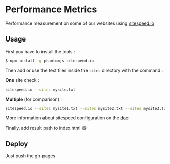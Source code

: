 # Performance Metrics

Performance measurement on some of our websites using [sitespeed.io](http://sitespeed.io)

## Usage

First you have to install the tools :

````bash
$ npm install -g phantomjs sitespeed.io
````

Then add or use the text files inside the `sites` directory with the command :

**One** site check :

````bash
sitespeed.io --sites mysite.txt
````

**Multiple** (for comparison) :

````bash
sitespeed.io --sites mysite1.txt --sites mysite2.txt --sites mysite3.txt
````

More information about sitespeed configuration on the [doc](http://www.sitespeed.io/documentation/)

Finally, add result path to index.html :smile:

## Deploy

Just push the gh-pages

